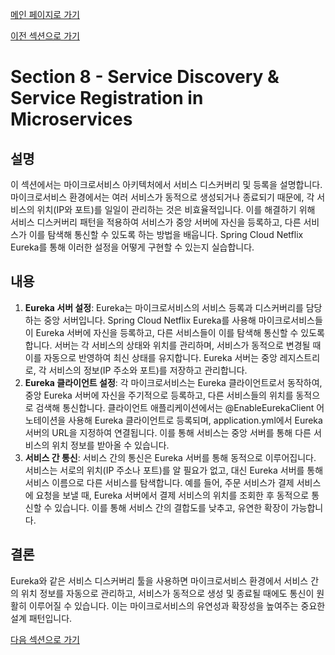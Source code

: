 [메인 페이지로 가기](main.md)

[이전 섹션으로 가기](section_7.md)

# Section 8 - Service Discovery & Service Registration in Microservices

## 설명
이 섹션에서는 마이크로서비스 아키텍처에서 서비스 디스커버리 및 등록을 설명합니다. 마이크로서비스 환경에서는 여러 서비스가 동적으로 생성되거나 종료되기 때문에, 각 서비스의 위치(IP와 포트)를 일일이 관리하는 것은 비효율적입니다. 이를 해결하기 위해 서비스 디스커버리 패턴을 적용하여 서비스가 중앙 서버에 자신을 등록하고, 다른 서비스가 이를 탐색해 통신할 수 있도록 하는 방법을 배웁니다. Spring Cloud Netflix Eureka를 통해 이러한 설정을 어떻게 구현할 수 있는지 실습합니다.

## 내용
 1. **Eureka 서버 설정**: Eureka는 마이크로서비스의 서비스 등록과 디스커버리를 담당하는 중앙 서버입니다. Spring Cloud Netflix Eureka를 사용해 마이크로서비스들이 Eureka 서버에 자신을 등록하고, 다른 서비스들이 이를 탐색해 통신할 수 있도록 합니다. 서버는 각 서비스의 상태와 위치를 관리하며, 서비스가 동적으로 변경될 때 이를 자동으로 반영하여 최신 상태를 유지합니다. Eureka 서버는 중앙 레지스트리로, 각 서비스의 정보(IP 주소와 포트)를 저장하고 관리합니다.
 2. **Eureka 클라이언트 설정**: 각 마이크로서비스는 Eureka 클라이언트로서 동작하여, 중앙 Eureka 서버에 자신을 주기적으로 등록하고, 다른 서비스들의 위치를 동적으로 검색해 통신합니다. 클라이언트 애플리케이션에서는 @EnableEurekaClient 어노테이션을 사용해 Eureka 클라이언트로 등록되며, application.yml에서 Eureka 서버의 URL을 지정하여 연결됩니다. 이를 통해 서비스는 중앙 서버를 통해 다른 서비스의 위치 정보를 받아올 수 있습니다.
 3. **서비스 간 통신**: 서비스 간의 통신은 Eureka 서버를 통해 동적으로 이루어집니다. 서비스는 서로의 위치(IP 주소나 포트)를 알 필요가 없고, 대신 Eureka 서버를 통해 서비스 이름으로 다른 서비스를 탐색합니다. 예를 들어, 주문 서비스가 결제 서비스에 요청을 보낼 때, Eureka 서버에서 결제 서비스의 위치를 조회한 후 동적으로 통신할 수 있습니다. 이를 통해 서비스 간의 결합도를 낮추고, 유연한 확장이 가능합니다.

## 결론
Eureka와 같은 서비스 디스커버리 툴을 사용하면 마이크로서비스 환경에서 서비스 간의 위치 정보를 자동으로 관리하고, 서비스가 동적으로 생성 및 종료될 때에도 통신이 원활히 이루어질 수 있습니다. 이는 마이크로서비스의 유연성과 확장성을 높여주는 중요한 설계 패턴입니다.

[다음 섹션으로 가기](section_9.md)
